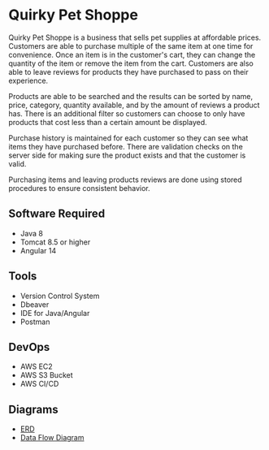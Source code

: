 # Quirky Pet Shoppe


Quirky Pet Shoppe is a business that sells pet supplies at affordable prices. Customers are able to purchase multiple of the same item at one time for convenience. Once an item is in the customer's cart, they can change the quantity of the item or remove the item from the cart. Customers are also able to leave reviews for products they have purchased to pass on their experience.

Products are able to be searched and the results can be sorted by name, price, category, quantity available, and by the amount of reviews a product has. There is an additional filter so customers can choose to only have products that cost less than a certain amount be displayed.

Purchase history is maintained for each customer so they can see what items they have purchased before. There are validation checks on the server side for making sure the product exists and that the customer is valid.

Purchasing items and leaving products reviews are done using stored procedures to ensure consistent behavior.

## Software Required
- Java 8
- Tomcat 8.5 or higher
- Angular 14



## Tools
- Version Control System
- Dbeaver
- IDE for Java/Angular
- Postman 


## DevOps
- AWS EC2
- AWS S3 Bucket
- AWS CI/CD


## Diagrams
- [ERD](documentation/erd.png)
- [Data Flow Diagram](documentation/data_flow_diagram.vsdx)
